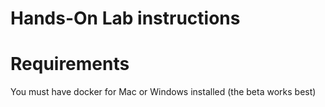 # Hands-On Lab instructions

# Requirements
You must have docker for Mac or Windows installed (the beta works best)
